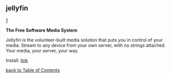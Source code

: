 ## jellyfin

[1](https://jellyfin.org/downloads/)

**The Free Software Media System**

Jellyfin is the volunteer-built media solution that puts you in control of your media. Stream to any device from your own server, with no strings attached. Your media, your server, your way.

Install: [link](https://jellyfin.org/downloads/)

[back to Table of Contents](https://gist.github.com/4mirul/31567683d3f5490f0161b62fbb98849f#table-of-contents)

